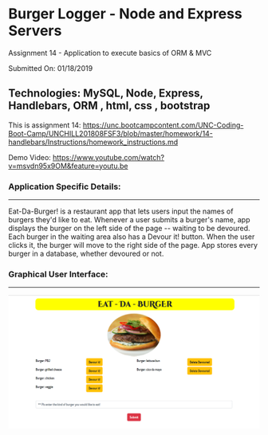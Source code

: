 # Burger Logger - Node and Express Servers
Assignment 14 -   Application to execute basics of ORM & MVC

Submitted On: 01/18/2019

## Technologies: MySQL, Node, Express, Handlebars, ORM , html, css , bootstrap

This is assignment 14: https://unc.bootcampcontent.com/UNC-Coding-Boot-Camp/UNCHILL201808FSF3/blob/master/homework/14-handlebars/Instructions/homework_instructions.md

Demo Video: https://www.youtube.com/watch?v=msvdn95x9OM&feature=youtu.be

### Application Specific Details:
----------------------------------
Eat-Da-Burger! is a restaurant app that lets users input the names of burgers they'd like to eat.
Whenever a user submits a burger's name, app displays the burger on the left side of the page -- waiting to be devoured.
Each burger in the waiting area also has a Devour it! button. When the user clicks it, the burger will move to the right side of the page.
App stores every burger in a database, whether devoured or not.
					
			
### Graphical User Interface:
---------------------------------
![](public/assets/img/demo.png)
